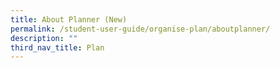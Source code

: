 ```yaml
---
title: About Planner (New)
permalink: /student-user-guide/organise-plan/aboutplanner/
description: ""
third_nav_title: Plan
---
```

